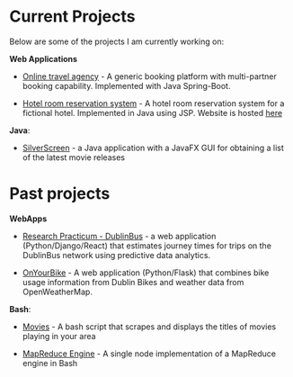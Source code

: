 # Current Projects

Below are some of the projects I am currently working on:

<b>Web Applications</b>
- [Online travel agency](https://github.com/thanders/BookingPlatform) - A generic booking platform with multi-partner booking capability. Implemented with Java Spring-Boot.

- [Hotel room reservation system](https://thanders.github.io/HotelWebApplication/) - A hotel room reservation system for a fictional hotel. Implemented in Java using JSP. Website is hosted [here](https://134.209.169.146:8443/MariottWebAPP)

<b>Java</b>:
- [SilverScreen](https://thanders.github.io/silverScreen/) - a Java application with a JavaFX GUI for obtaining a list of the latest movie releases

# Past projects

<b>WebApps</b>
- [Research Practicum - DublinBus](https://github.com/Ematrix163/Dublin_Bus_Project) - a web application (Python/Django/React) that estimates journey times for trips on the DublinBus network using predictive data analytics.

- [OnYourBike](https://github.com/atreanor/OnYourBike) - A web application (Python/Flask) that combines bike usage information from Dublin Bikes and weather data from OpenWeatherMap.

<b>Bash</b>:
- [Movies](https://thanders.github.io/movies/) - A bash script that scrapes and displays the titles of movies playing in your area

- [MapReduce Engine](https://github.com/thanders/MapReduce) - A single node implementation of a MapReduce engine in Bash
